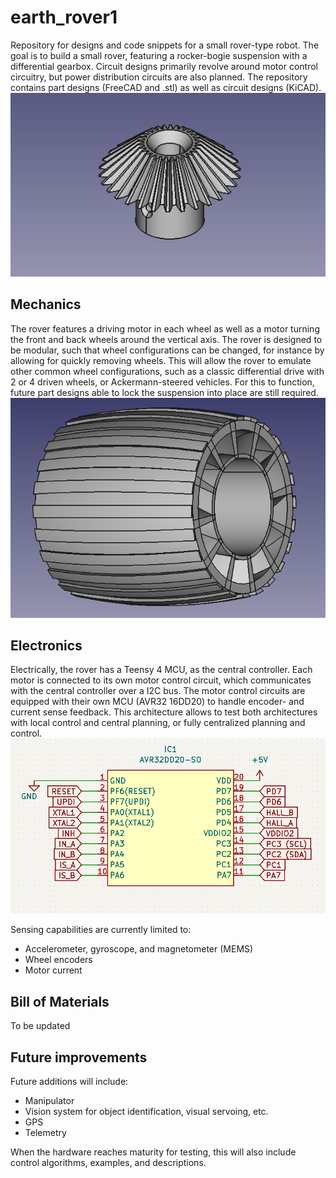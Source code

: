 # earth_rover1
Repository for designs and code snippets for a small rover-type robot. The goal is to build a small rover, featuring a rocker-bogie suspension with a differential gearbox. Circuit designs primarily revolve around motor control circuitry, but power distribution circuits are also planned. The repository contains part designs (FreeCAD and .stl) as well as circuit designs (KiCAD).
![Differential gear](./img/gear1_differential.png "Differential gear")

## Mechanics
The rover features a driving motor in each wheel as well as a motor turning the front and back wheels around the vertical axis.
The rover is designed to be modular, such that wheel configurations can be changed, for instance by allowing for quickly removing wheels. This will allow the rover to emulate other common wheel configurations, such as a classic differential drive with 2 or 4 driven wheels, or Ackermann-steered vehicles. For this to function, future part designs able to lock the suspension into place are still required.
![Wheel](./img/wheel_concept.png "Initial wheel design")

## Electronics
Electrically, the rover has a Teensy 4 MCU, as the central controller. Each motor is connected to its own motor control circuit, which communicates with the central controller over a I2C bus. The motor control circuits are equipped with their own MCU (AVR32 16DD20) to handle encoder- and current sense feedback. This architecture allows to test both architectures with local control and central planning, or fully centralized planning and control.
![AVR32 connections](./img/AVR32_connections_sch.png "Connections of the local AVR32 controller")

Sensing capabilities are currently limited to:
* Accelerometer, gyroscope, and magnetometer (MEMS)
* Wheel encoders
* Motor current

## Bill of Materials
To be updated

## Future improvements
Future additions will include:
* Manipulator
* Vision system for object identification, visual servoing, etc.
* GPS
* Telemetry

When the hardware reaches maturity for testing, this will also include control algorithms, examples, and descriptions.
